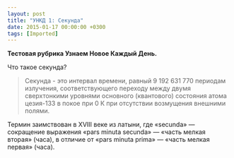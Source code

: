 ```yaml
---
layout: post
title: "УНКД 1: Секунда"
date: 2015-01-17 00:00:00 +0300
tags: [Imported]
---
```


**Тестовая рубрика Узнаем Новое Каждый День.**

Что такое секунда?

> Секунда - это интервал времени, равный 9 192 631 770 периодам излучения, соответствующего переходу между двумя сверхтонкими уровнями основного (квантового) состояния атома цезия-133 в покое при 0 К при отсутствии возмущения внешними полями.

Термин заимствован в XVIII веке из латыни, где «secunda» — сокращение выражения «pars minuta secunda» — «часть мелкая вторая» (часа), в отличие от «pars minuta prima» — «часть мелкая первая» (часа).